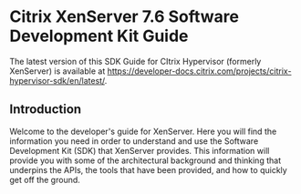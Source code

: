 # Citrix XenServer 7.6 Software Development Kit Guide

The latest version of this SDK Guide for CItrix Hypervisor (formerly XenServer) is available at <https://developer-docs.citrix.com/projects/citrix-hypervisor-sdk/en/latest/>.

## Introduction

Welcome to the developer's guide for XenServer. Here you will find
the information you need in order to understand and use the Software
Development Kit (SDK) that XenServer provides. This information
will provide you with some of the architectural background and thinking
that underpins the APIs, the tools that have been provided, and how to
quickly get off the ground.
